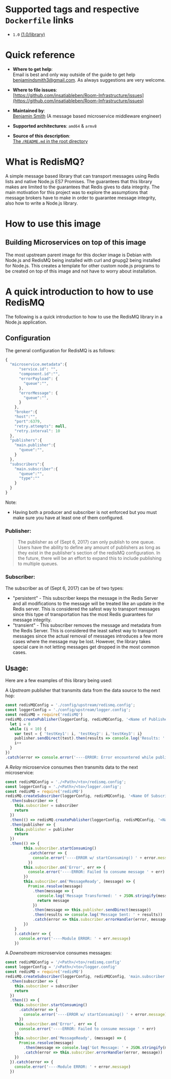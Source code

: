 # Supported tags and respective `Dockerfile` links

 - `1.0` [(1.0/library)](https://github.com/insatiableben/Room-Infrastructure/blob/master/lib/RedisMQ/nodejs/docker-arm/1.0/Dockerfile)

# Quick reference


- **Where to get help**:  
  Email is best and only way outside of the guide to get help [benjamindsmith3@gmail.com](benjamindsmith3@gmail.com). As always suggestions are very welcome.

- **Where to file issues**:  
  [https://github.com/insatiableben/Room-Infrastructure/issues](https://github.com/insatiableben/Room-Infrastructure/issues)

- **Maintained by**:  
  [Benjamin Smith](https://www.linkedin.com/in/42656e/) (A message based microservice middleware engineer)

- **Supported architectures**: `amd64` & `armv8`

- **Source of this description**:  
  [The `/README.md` in the root directory](https://github.com/insatiableben/Room-Infrastructure/blob/master/lib/RedisMQ/nodejs/docker-arm/README.md)
  
# What is RedisMQ?

A simple message based library that can transport messages using Redis lists and native Node.js ES7 Promises. The guarantees that this library makes are limited to the guarantees that Redis gives to data integrity. The main motivation for this project was to explore the assumptions that message brokers have to make in order to guarantee message integrity, also how to write a Node.js library.

# How to use this image

## Building Microservices on top of this image

The most upstream parent image for this docker image is Debian with Node.js and RedisMQ being installed with curl and gnupg2 being installed for Node.js. This creates a template for other custom node.js programs to be created on top of this image and not have to worry about installation. 

# A quick introduction to how to use RedisMQ

The following is a quick introduction to how to use the RedisMQ library in a Node.js application.

## Configuration

The general configuration for RedisMQ is as follows:

```js
{
  "microservice.metadata":{
      "service.id": "",
      "component.id":"",
      "errorPayload": {
        "queue":"",
      },
      "errorMessage": {
        "queue":"",
      }
    },
    "broker":{
    "host":"",
    "port":6379,
    "retry.attempts": null,
    "retry.interval": 10
  },
  "publishers":{
    "main.publisher":{
      "queue":"",
    }
  },
  "subscribers":{
    "main.subscriber":{
      "queue":"",
      "type":""
    }
  }
}
```
Note:
- Having both a producer and subscriber is not enforced but you must make sure you have at least one of them configured.

### Publisher:

> The publisher as of (Sept 6, 2017) can only publish to one queue. Users have the ability to define any amount of publishers as long as they exist in the publisher's section of the redisMQ configuration. In the future, there will be an effort to expand this to include publishing to multiple queues.

### Subscriber:
The subscriber as of (Sept 6, 2017) can be of two types:
- "persistent" - This subscriber keeps the message in the Redis Server and all modifications to the message will be treated like an update in the Redis server. This is considered the safest way to transport messages since this type of transportation has the most Redis guarantees for message integrity.
- "transient" - This subscriber removes the message and metadata from the Redis Server. This is considered the least safest way to transport messages since the actual removal of messages introduces a few more cases where the message may be lost. However, the library takes special care in not letting messages get dropped in the most common cases.

## Usage:
Here are a few examples of this library being used:

A *Upstream* publisher that transmits data from the data source to the next hop:

```js
const redisMQConfig = './config/upstream/redismq.config';
const loggerConfig = './config/upstream/logger.config';
const redisMQ = require('redisMQ')
redisMQ.createPublisher(loggerConfig, redisMQConfig, '<Name of Publisher>').then(publisher=> {
  let i = 0
  while (i < 10) {
    var test = { 'testKey1': i, 'testKey2': i,'testKey3': i}
    publisher.sendDirect(test).then(results => console.log('Results: ' + results)).catch(error => console.error('----ERROR: Encountered error:\n\t' + error.message))
    i++
  }
})
.catch(error => console.error('----ERROR: Error encountered while publishing messages. Details:\n\t' + error.message))
```

A *Relay* microservice consumes then transmits data to the next microservice:

```js
const redisMQConfig = './<Path>/<to>/redismq.config';
const loggerConfig = './<Path>/<to>/logger.config';
const redisMQ = require('redisMQ')
redisMQ.createSubscriber(loggerConfig, redisMQConfig, '<Name Of Subscriber>')
  .then(subscriber => {
    this.subscriber = subscriber
    return
  })
  .then(() => redisMQ.createPublisher(loggerConfig, redisMQConfig, '<Name of Publisher>'))
  .then(publisher => {
    this.publisher = publisher
    return
  })
  .then(() => {
        this.subscriber.startConsuming()
          .catch(error => {
            console.error('----ERROR w/ startConsuming() ' + error.message)
          })
        this.subscriber.on('Error', err => {
          console.error('----ERROR: Failed to consume message ' + err)
        })
        this.subscriber.on('MessageReady', (message) => {
          Promise.resolve(message)
            .then(message => {
              console.log('Message Transformed: ' + JSON.stringify(message))
              return message
            })
            .then(message => this.publisher.sendDirect(message))
            .then(results => console.log('Message Sent: ' + results))
            .catch(error => this.subscriber.errorHandler(error, message))
        })
    }
    ).catch(err => {
      console.error('----Module ERROR: ' + err.message)
    })
```

A *Downstream* microservice consumes messages:

```js
const redisMQConfig = '/<Path>/<to>/redismq.config'
const loggerConfig = '/<Path>/<to>/logger.config'
const redisMQ = require('redisMQ')
redisMQ.createSubscriber(loggerConfig, redisMQConfig, 'main.subscriber')
  .then(subscriber => {
    this.subscriber = subscriber
    return
  })
  .then(() => {
    this.subscriber.startConsuming()
      .catch(error => {
        console.error('----ERROR w/ startConsuming() ' + error.message)
      })
    this.subscriber.on('Error', err => {
      console.error('----ERROR: Failed to consume message ' + err)
    })
    this.subscriber.on('MessageReady', (message) => {
      Promise.resolve(message)
        .then(message => console.log('Got Message: ' + JSON.stringify(message)))
        .catch(error => this.subscriber.errorHandler(error, message))
    })
  }).catch(error => {
    console.error('----Module ERROR: ' + error.message)
  })
```
